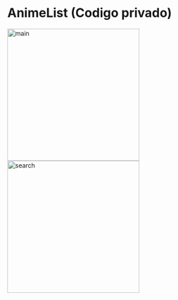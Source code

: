 # AnimeList (Codigo privado)

<img align="center" alt="main" width="300" src="https://i.postimg.cc/Y9DJ2ZHH/Whats-App-Image-2023-10-18-at-16-54-22.jpg">

<img align="center" alt="search" width="300" src="https://i.postimg.cc/d1VbYvg6/Whats-App-Image-2023-10-18-at-16-54-22-1.jpg">


